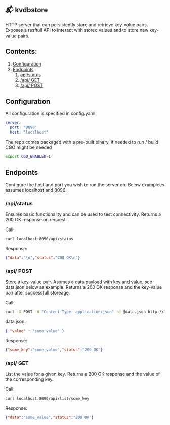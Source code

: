 ## 📬  kvdbstore
HTTP server that can persistently store and retrieve key-value pairs. Exposes a resftull API to interact with stored values and to store new key-value pairs.

## Contents:
1. [Configuration](#Configuration)
2. [Endpoints](#Endpoints)
   1. [api/status](#apistatus)
   2. [/api/ GET](#apiget)
   3. [/api/ POST](#apipost)

## Configuration
All configuration is specified in config.yaml

```yaml
server:
  port: "8090"
  host: "localhost"
```

The repo comes packaged with a pre-built binary, if needed to run / build  CGO might be needed

```bash
export CGO_ENABLED=1
```

## Endpoints
Configure the host and port you wish to run the server on. Below examplees assumes localhost and 8090.

### /api/status
Ensures basic functionality and can be used to test connectivity. Returns a 200 OK response on request.

Call:
```bash
curl localhost:8090/api/status
```

Response:
```json
{"data":"\n","status":"200 OK\n"}
```

### /api/ POST
Store a key-value pair. Asumes a data payload with key and value, see data.json below as example. Returns a 200 OK response and the key-value pair after successfull storeage.

Call:
```bash
curl -X POST -H "Content-Type: application/json" -d @data.json http://localhost:8090/api/some_key
```

data.json:
```json
{ "value" : "some_value" }
```

Response:
```json
{"some_key":"some_value","status":"200 OK"}
```

### /api/ GET
List the value for a given key. Returns a 200 OK response and the value of the corresponding key.

Call:
```bash
curl localhost:8090/api/list/some_key
```

Response:
```json
{"data":"some_value","status":"200 OK"}
```
